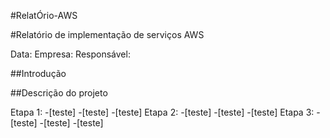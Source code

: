 #RelatÓrio-AWS

#Relatório de implementação de serviços AWS

Data:
Empresa:
Responsável: 

##Introdução


##Descrição do projeto

Etapa 1:
-[teste]
-[teste]
-[teste]
Etapa 2:
-[teste]
-[teste]
-[teste]
Etapa 3:
-[teste]
-[teste]
-[teste]
